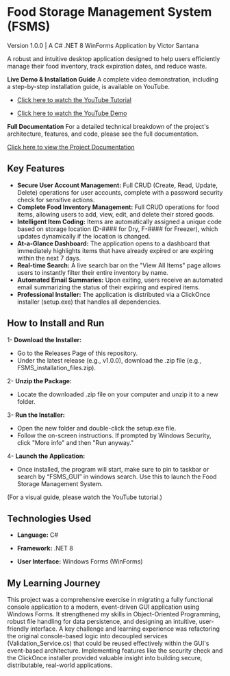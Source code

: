 # Food Storage Management System (FSMS)
Version 1.0.0 | A C# .NET 8 WinForms Application by Victor Santana

A robust and intuitive desktop application designed to help users efficiently manage their food inventory, track expiration dates, and reduce waste.

**Live Demo & Installation Guide**
A complete video demonstration, including a step-by-step installation guide, is available on YouTube.

- [Click here to watch the YouTube Tutorial](https://youtu.be/htYl92kBPfg)

- [Click here to watch the YouTube Demo](https://youtu.be/vZ0mJm85vvQ)

**Full Documentation**
For a detailed technical breakdown of the project's architecture, features, and code, please see the full documentation.

[Click here to view the Project Documentation](https://docs.google.com/document/d/1Nq1Xgx2npbi6bhEQofvrDeZHvifQHePCPfij4twRYco/edit?usp=sharing)

## Key Features
- **Secure User Account Management:** Full CRUD (Create, Read, Update, Delete) operations for user accounts, complete with a password security check for sensitive actions.
- **Complete Food Inventory Management:** Full CRUD operations for food items, allowing users to add, view, edit, and delete their stored goods.
- **Intelligent Item Coding:** Items are automatically assigned a unique code based on storage location (D-#### for Dry, F-#### for Freezer), which updates dynamically if the location is changed.
- **At-a-Glance Dashboard:** The application opens to a dashboard that immediately highlights items that have already expired or are expiring within the next 7 days.
- **Real-time Search:** A live search bar on the "View All Items" page allows users to instantly filter their entire inventory by name.
- **Automated Email Summaries:** Upon exiting, users receive an automated email summarizing the status of their expiring and expired items.
- **Professional Installer:** The application is distributed via a ClickOnce installer (setup.exe) that handles all dependencies.

## How to Install and Run

1- **Download the Installer:**
- Go to the Releases Page of this repository.
- Under the latest release (e.g., v1.0.0), download the .zip file (e.g., FSMS_installation_files.zip).

2- **Unzip the Package:**

- Locate the downloaded .zip file on your computer and unzip it to a new folder.

3- **Run the Installer:**

- Open the new folder and double-click the setup.exe file.
- Follow the on-screen instructions. If prompted by Windows Security, click "More info" and then "Run anyway."

4- **Launch the Application:**

- Once installed, the program will start, make sure to pin to taskbar or search by “FSMS_GUI” in windows search. Use this to launch the Food Storage Management System.

(For a visual guide, please watch the YouTube tutorial.)

## Technologies Used

- **Language:** C#

- **Framework:** .NET 8

- **User Interface:** Windows Forms (WinForms)

## My Learning Journey

This project was a comprehensive exercise in migrating a fully functional console application to a modern, event-driven GUI application using Windows Forms. It strengthened my skills in Object-Oriented Programming, robust file handling for data persistence, and designing an intuitive, user-friendly interface. A key challenge and learning experience was refactoring the original console-based logic into decoupled services (Validation_Service.cs) that could be reused effectively within the GUI's event-based architecture. Implementing features like the security check and the ClickOnce installer provided valuable insight into building secure, distributable, real-world applications.
